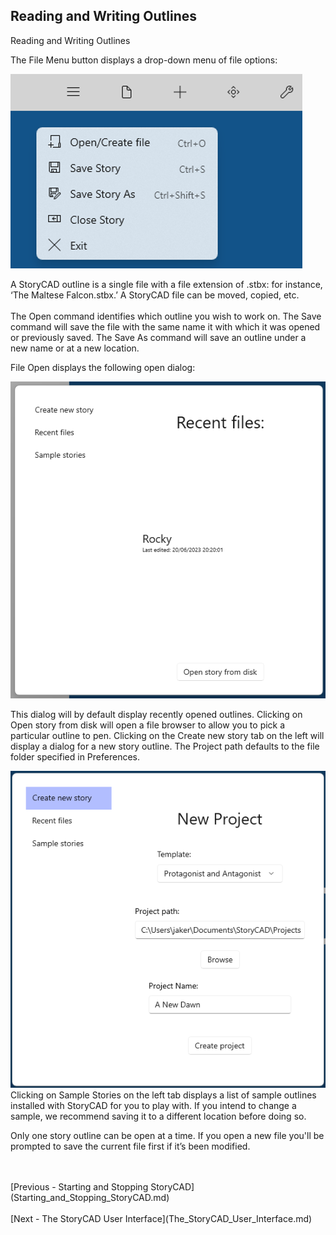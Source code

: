 ## Reading and Writing Outlines ##
Reading and Writing Outlines <br/>

The File Menu button displays a drop-down menu of file options: <br/>

![](File-Menu.png)


A StoryCAD outline is a single file with a file extension of .stbx: for instance, ‘The Maltese Falcon.stbx.’   A StoryCAD file can be moved, copied, etc. <br/>
  <br/>
The Open command identifies which outline you wish to work on. The Save command will save the file with the same name it with which it was opened or previously saved. The Save As command will save an outline under a new name or at a new location.  <br/>

File Open displays the following open dialog: <br/>

![](File-Open-Dialog.png)

This dialog will by default display recently opened outlines. Clicking on Open story from disk will open a file browser to allow you to pick a particular outline to pen.  Clicking on the Create new story tab on the left will display a dialog for a new story outline. The Project path defaults to the file folder specified in Preferences. <br/>

![](Create-New-Outline-Dialog.png)
  <br/>
Clicking on Sample Stories on the left tab displays a list of sample outlines installed with StoryCAD for you to play with. If you intend to change a sample, we recommend saving it to a different location before doing so. <br/>

Only one story outline can be open at a time.  If you open a new file you'll be prompted to save the current file first if it’s been modified. <br/>

 <br/>
 <br/>
[Previous - Starting and Stopping StoryCAD](Starting_and_Stopping_StoryCAD.md) <br/>
 <br/>
[Next - The StoryCAD User Interface](The_StoryCAD_User_Interface.md) <br/>
 <br/>
